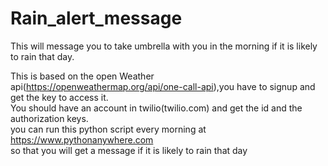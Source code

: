 # Rain_alert_message
This will message you to take umbrella with you in the morning if it is likely to rain that day.

This is based on the open Weather api(https://openweathermap.org/api/one-call-api),you have to signup and get the key to access it.<br>
You should have an account in twilio(twilio.com) and get the id and the authorization keys.<br>
you can run this python script every morning at https://www.pythonanywhere.com<br>
so that you will get a message if it is likely to rain that day
